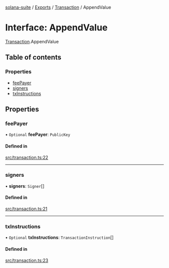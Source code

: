 [solana-suite](../README.md) / [Exports](../modules.md) / [Transaction](../modules/Transaction.md) / AppendValue

# Interface: AppendValue

[Transaction](../modules/Transaction.md).AppendValue

## Table of contents

### Properties

- [feePayer](Transaction.AppendValue.md#feepayer)
- [signers](Transaction.AppendValue.md#signers)
- [txInstructions](Transaction.AppendValue.md#txinstructions)

## Properties

### feePayer

• `Optional` **feePayer**: `PublicKey`

#### Defined in

[src/transaction.ts:22](https://github.com/fukaoi/solana-suite/blob/6dc9bbe/src/transaction.ts#L22)

___

### signers

• **signers**: `Signer`[]

#### Defined in

[src/transaction.ts:21](https://github.com/fukaoi/solana-suite/blob/6dc9bbe/src/transaction.ts#L21)

___

### txInstructions

• `Optional` **txInstructions**: `TransactionInstruction`[]

#### Defined in

[src/transaction.ts:23](https://github.com/fukaoi/solana-suite/blob/6dc9bbe/src/transaction.ts#L23)
